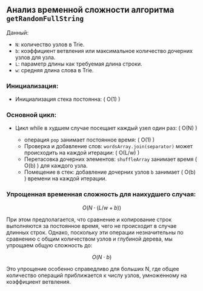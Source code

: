 ## Анализ временной сложности алгоритма `getRandomFullString`

Данный:
- `N`: количество узлов в Trie.
- `b`: коэффициент ветвления или максимальное количество дочерних узлов для узла.
- `L`: параметр длины как требуемая длина строки.
- `w`: средняя длина слова в Trie.`
`
### Инициализация:
- Инициализация стека постоянна: \( O(1) \)

### Основной цикл:
- Цикл while в худшем случае посещает каждый узел один раз: \( O(N) \)

   - операция `pop` занимает постоянное время: \( O(1) \)
   - Проверка и добавление слов: `wordsArray.join(separator)` может происходить на каждой итерации: \( O(L/w) \)
   - Перетасовка дочерних элементов: `shuffleArray` занимает время \( O(b) \) для каждого узла.
   - Помещение в стек: добавление дочерних узлов `b` занимает \( O(b) \) времени на каждой итерации.

### Упрощенная временная сложность для наихудшего случая:

$$ O(N \cdot (L/w + b)) $$

При этом предполагается, что сравнение и копирование строк выполняются за постоянное время, чего не происходит в случае длинных строк. Однако, поскольку эти операции незначительны по сравнению с общим количеством узлов и глубиной дерева, мы упрощаем общую сложность до:

$$ O(N \cdot b) $$

Это упрощение особенно справедливо для больших N, где общее количество операций приближается к числу узлов, умноженному на коэффициент ветвления.